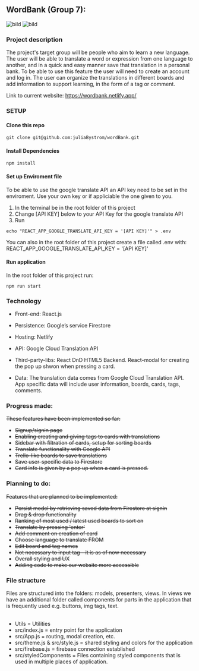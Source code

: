 ## WordBank (Group 7):

![bild](https://user-images.githubusercontent.com/42782387/118537443-3c7b2400-b74d-11eb-8dbd-410e4ba30f07.png)
![bild](https://user-images.githubusercontent.com/42782387/118538754-e60ee500-b74e-11eb-9859-f987d23801eb.png)

### Project description

The project's target group will be people who aim to learn a new language. The user will be able to translate a word or expression from one language to another, and in a quick and easy manner save that translation in a personal bank. To be able to use this feature the user will need to create an account and log in. The user can organize the translations in different boards and add information to support learning, in the form of a tag or comment. 

Link to current website: https://wordbank.netlify.app/

### SETUP

#### Clone this repo
```
git clone git@github.com:juliaBystrom/wordBank.git
```

#### Install Dependencies
```
npm install
```

#### Set up Enviroment file

To be able to use the google translate API an API key need to be set in the enviroment. Use your own key or if appliciable the one given to you.

1. In the terminal be in the root folder of this project
2. Change [API KEY] below to your API Key for the google translate API
3. Run

```
echo "REACT_APP_GOOGLE_TRANSLATE_API_KEY = '[API KEY]'" > .env
```
You can also in the root folder of this project create a file called .env with:
REACT_APP_GOOGLE_TRANSLATE_API_KEY = '[API KEY]'

#### Run application 
In the root folder of this project run:
```
npm run start
```

### Technology

- Front-end: React.js

- Persistence: Google’s service Firestore

- Hosting: Netlify

- API: Google Cloud Translation API 

- Third-party-libs: React DnD HTML5 Backend. React-modal for creating the pop up shwon when pressing a card.

- Data: The translation data comes from Google Cloud Translation API.
App specific data will include user information, boards, cards, tags, comments.

### Progress made:

~~These features have been implemented so far:~~
- ~~Signup/signin page~~
- ~~Enabling creating and giving tags to cards with translations~~
- ~~Sidebar with filtration of cards, setup for sorting boards~~
- ~~Translate functionality with Google API~~
- ~~Trello-like boards to save translations~~
- ~~Save user-specific data to Firestore~~
- ~~Card info is given by a pop up when a card is pressed.~~


### Planning to do:

~~Features that are planned to be implemented:~~
- ~~Persist model by retrieving saved data from Firestore at signin~~
- ~~Drag & drop functionality~~
- ~~Ranking of most used / latest used boards to sort on~~
- ~~Translate by pressing 'enter'~~
- ~~Add comment on creation of card~~
- ~~Choose language to translate FROM~~
- ~~Edit board and tag names~~
- ~~Not necessary to input tag - it is as of now necessary~~
- ~~Overall styling and UX~~
- ~~Adding code to make our website more accessible~~ 

### File structure

Files are structured into the folders: models, presenters, views. In views we have an additional
folder called components for parts in the application that is frequently used e.g. buttons, img
tags, text. 
<br/>
<br/>
* Utils = Utilities
* src/index.js = entry point for the application
* src/App.js = routing, modal creation, etc.
* src/theme.js & src/style.js = shared styling and colors for the application
* src/firebase.js = firebase connection established
* src/styledComponents = Files containing styled components that is used in multiple places of application.

